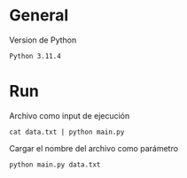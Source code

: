 # General

Version de Python

```
Python 3.11.4
```

# Run

Archivo como input de ejecución

```
cat data.txt | python main.py
```

Cargar el nombre del archivo como parámetro

```
python main.py data.txt
```

